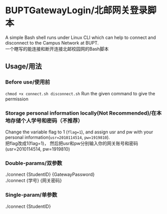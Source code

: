 # BUPTGatewayLogin/北邮网关登录脚本  
A simple Bash shell runs under Linux CLI which can help to connect and disconnect to the Campus Network at BUPT.  
一个瞎写的能连接和断开连接北邮校园网的Bash脚本  
## Usage/用法  
### Before use/使用前
`chmod +x connect.sh disconnect.sh`
Run the given command to give the permission

### Storage personal information locally(Not Recommended)/在本地存储个人学号和密码（不推荐）  
Change the variable flag to 1 (`flag=1`), and assign usr and pw with your personal information(`usr=2010114514`, `pw=1919810`).  
把flag改成1(flag=1)， 然后把usr和pw分别输入你的网关账号和密码(usr=2010114514, pw=1919810)  
### Double-params/双参数  
./connect {StudentID} {GatewayPassword}  
./connect {学号} {网关密码}  

### Single-param/单参数
./connect {StudentID}
